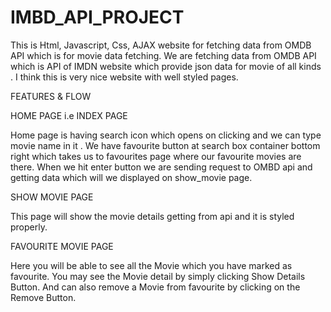 # IMBD_API_PROJECT
This is Html, Javascript, Css, AJAX website for fetching data from OMDB API which is for movie data fetching. We are fetching data from OMDB API which is API of IMDN website which provide json data for movie of all kinds . I think this is very nice website with well styled pages.

FEATURES & FLOW

HOME PAGE i.e INDEX PAGE

Home page is having search icon which opens on clicking and we can type movie name in it . We have favourite button at search box container bottom right which takes us to favourites page where our favourite movies are there. When we hit enter button we are sending request to OMBD api and getting data which will we displayed on show_movie page.


SHOW MOVIE PAGE

This page will show the movie details getting from api and it is styled properly.


FAVOURITE MOVIE PAGE

Here you will be able to see all the Movie which you have marked as favourite. You may see the Movie detail by simply clicking Show Details Button. And can also remove a Movie from favourite by clicking on the Remove Button.
